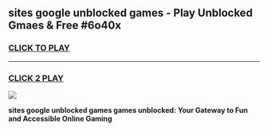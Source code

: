 
## sites google unblocked games - Play Unblocked Gmaes & Free #6o40x
<h3>
<a href="https://premium.freeplayer.one?title=sites_google_unblocked_games&ref=03M">CLICK TO PLAY</a></h3>
<hr>

<h3>
<a href="https://premium.freeplayer.one?title=sites_google_unblocked_games&ref=03M">CLICK 2 PLAY</a>
  
</h3>

<a href="https://premium.freeplayer.one?title=sites_google_unblocked_games&ref=03M"><img src="https://clearcache.store/games.png"></a>


**sites google unblocked games games unblocked: Your Gateway to Fun and Accessible Online Gaming**
